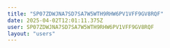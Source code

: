 ```yaml
---
title: "SP07ZDWJNA7SD7SA7W5WTH9RHW6PV1VFF9GV8RQF"
date: 2025-04-02T12:01:11.375Z
user: SP07ZDWJNA7SD7SA7W5WTH9RHW6PV1VFF9GV8RQF
layout: "users"
---
```

    